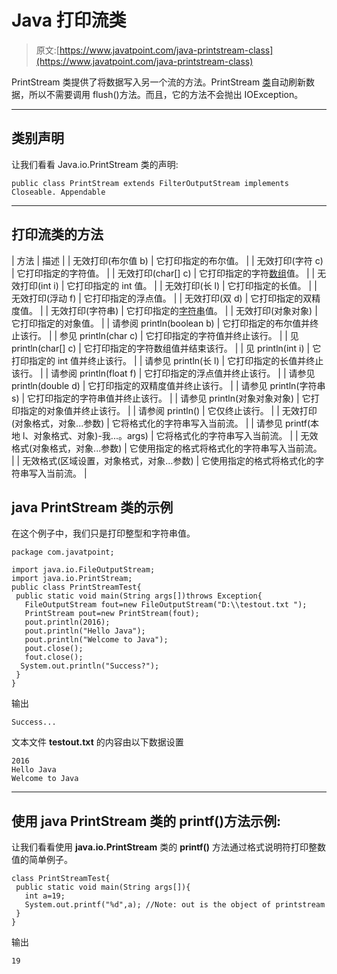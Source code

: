 # Java 打印流类

> 原文:[https://www.javatpoint.com/java-printstream-class](https://www.javatpoint.com/java-printstream-class)

PrintStream 类提供了将数据写入另一个流的方法。PrintStream [类](object-and-class-in-java)自动刷新数据，所以不需要调用 flush()方法。而且，它的方法不会抛出 IOException。

* * *

## 类别声明

让我们看看 Java.io.PrintStream 类的声明:

```
public class PrintStream extends FilterOutputStream implements Closeable. Appendable 

```

* * *

## 打印流类的方法

| 方法 | 描述 |
| 无效打印(布尔值 b) | 它打印指定的布尔值。 |
| 无效打印(字符 c) | 它打印指定的字符值。 |
| 无效打印(char[] c) | 它打印指定的字符[数组](array-in-java)值。 |
| 无效打印(int i) | 它打印指定的 int 值。 |
| 无效打印(长 l) | 它打印指定的长值。 |
| 无效打印(浮动 f) | 它打印指定的浮点值。 |
| 无效打印(双 d) | 它打印指定的双精度值。 |
| 无效打印(字符串) | 它打印指定的[字符串](java-string)值。 |
| 无效打印(对象对象) | 它打印指定的对象值。 |
| 请参阅 println(boolean b) | 它打印指定的布尔值并终止该行。 |
| 参见 println(char c) | 它打印指定的字符值并终止该行。 |
| 见 println(char[] c) | 它打印指定的字符数组值并结束该行。 |
| 见 println(int i) | 它打印指定的 int 值并终止该行。 |
| 请参见 println(长 l) | 它打印指定的长值并终止该行。 |
| 请参阅 println(float f) | 它打印指定的浮点值并终止该行。 |
| 请参见 println(double d) | 它打印指定的双精度值并终止该行。 |
| 请参见 println(字符串 s) | 它打印指定的字符串值并终止该行。 |
| 请参见 println(对象对象对象) | 它打印指定的对象值并终止该行。 |
| 请参阅 println() | 它仅终止该行。 |
| 无效打印(对象格式，对象...参数) | 它将格式化的字符串写入当前流。 |
| 请参见 printf(本地 l、对象格式、对象)-我...。args) | 它将格式化的字符串写入当前流。 |
| 无效格式(对象格式，对象...参数) | 它使用指定的格式将格式化的字符串写入当前流。 |
| 无效格式(区域设置，对象格式，对象...参数) | 它使用指定的格式将格式化的字符串写入当前流。 |

## java PrintStream 类的示例

在这个例子中，我们只是打印整型和字符串值。

```
package com.javatpoint;

import java.io.FileOutputStream;
import java.io.PrintStream;
public class PrintStreamTest{  
 public static void main(String args[])throws Exception{  
   FileOutputStream fout=new FileOutputStream("D:\\testout.txt ");  
   PrintStream pout=new PrintStream(fout);  
   pout.println(2016);  
   pout.println("Hello Java");  
   pout.println("Welcome to Java");  
   pout.close();  
   fout.close();  
  System.out.println("Success?");  
 }  
}  

```

输出

```
Success...

```

文本文件 **testout.txt** 的内容由以下数据设置

```
2016
Hello Java
Welcome to Java

```

* * *

## 使用 java PrintStream 类的 printf()方法示例:

让我们看看使用 **java.io.PrintStream** 类的 **printf()** 方法通过格式说明符打印整数值的简单例子。

```
class PrintStreamTest{  
 public static void main(String args[]){  
   int a=19;  
   System.out.printf("%d",a); //Note: out is the object of printstream     
 }  
} 

```

输出

```
19

```